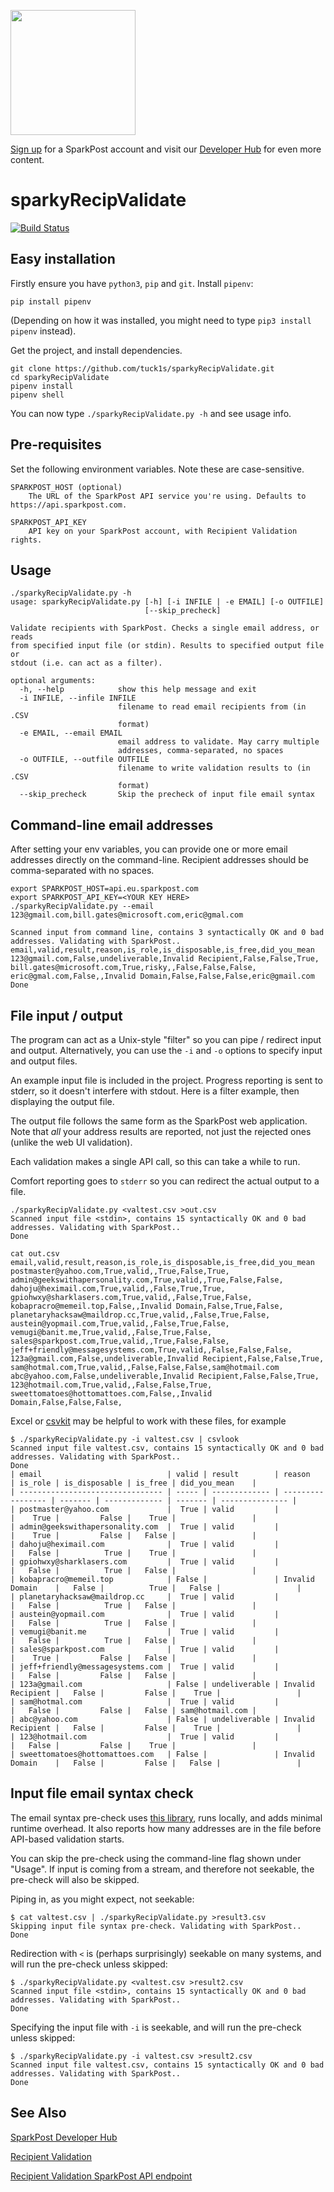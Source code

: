 <a href="https://www.sparkpost.com"><img src="https://www.sparkpost.com/sites/default/files/attachments/SparkPost_Logo_2-Color_Gray-Orange_RGB.svg" width="200px"/></a>

[Sign up](https://app.sparkpost.com/join?plan=free-0817?src=Social%20Media&sfdcid=70160000000pqBb&pc=GitHubSignUp&utm_source=github&utm_medium=social-media&utm_campaign=github&utm_content=sign-up) for a SparkPost account and visit our [Developer Hub](https://developers.sparkpost.com) for even more content.

# sparkyRecipValidate
[![Build Status](https://travis-ci.org/tuck1s/sparkyRecipValidate.svg?branch=master)](https://travis-ci.org/tuck1s/sparkyRecipValidate)


## Easy installation

Firstly ensure you have `python3`, `pip` and `git`. Install `pipenv`:

`pip install pipenv`

(Depending on how it was installed, you might need to type `pip3 install pipenv` instead).

Get the project, and install dependencies.

```
git clone https://github.com/tuck1s/sparkyRecipValidate.git
cd sparkyRecipValidate
pipenv install
pipenv shell
```

You can now type `./sparkyRecipValidate.py -h` and see usage info.

## Pre-requisites

Set the following environment variables. Note these are case-sensitive.

```
SPARKPOST_HOST (optional)
    The URL of the SparkPost API service you're using. Defaults to https://api.sparkpost.com.

SPARKPOST_API_KEY
    API key on your SparkPost account, with Recipient Validation rights.
```

## Usage

```
./sparkyRecipValidate.py -h
usage: sparkyRecipValidate.py [-h] [-i INFILE | -e EMAIL] [-o OUTFILE]
                              [--skip_precheck]

Validate recipients with SparkPost. Checks a single email address, or reads
from specified input file (or stdin). Results to specified output file or
stdout (i.e. can act as a filter).

optional arguments:
  -h, --help            show this help message and exit
  -i INFILE, --infile INFILE
                        filename to read email recipients from (in .CSV
                        format)
  -e EMAIL, --email EMAIL
                        email address to validate. May carry multiple
                        addresses, comma-separated, no spaces
  -o OUTFILE, --outfile OUTFILE
                        filename to write validation results to (in .CSV
                        format)
  --skip_precheck       Skip the precheck of input file email syntax
```

## Command-line email addresses

After setting your env variables, you can provide one or more email addresses directly on the command-line.
Recipient addresses should be comma-separated with no spaces.

```
export SPARKPOST_HOST=api.eu.sparkpost.com
export SPARKPOST_API_KEY=<YOUR KEY HERE>
./sparkyRecipValidate.py --email 123@gmail.com,bill.gates@microsoft.com,eric@gmal.com
```
```
Scanned input from command line, contains 3 syntactically OK and 0 bad addresses. Validating with SparkPost..
email,valid,result,reason,is_role,is_disposable,is_free,did_you_mean
123@gmail.com,False,undeliverable,Invalid Recipient,False,False,True,
bill.gates@microsoft.com,True,risky,,False,False,False,
eric@gmal.com,False,,Invalid Domain,False,False,False,eric@gmail.com
Done
```

## File input / output

The program can act as a Unix-style "filter" so you can pipe / redirect input and output.
Alternatively, you can use the `-i` and `-o` options to specify input and output files.

An example input file is included in the project. Progress reporting is sent to stderr, so it doesn't
interfere with stdout. Here is a filter example, then displaying the output file.

The output file follows the same form as the SparkPost web application. Note that
*all* your address results are reported, not just the rejected ones (unlike the web UI validation).

Each validation makes a single API call, so this can take a while to run.

Comfort reporting goes to `stderr` so you can redirect the actual output to a file.

```
./sparkyRecipValidate.py <valtest.csv >out.csv
Scanned input file <stdin>, contains 15 syntactically OK and 0 bad addresses. Validating with SparkPost..
Done
```

```
cat out.csv
email,valid,result,reason,is_role,is_disposable,is_free,did_you_mean
postmaster@yahoo.com,True,valid,,True,False,True,
admin@geekswithapersonality.com,True,valid,,True,False,False,
dahoju@heximail.com,True,valid,,False,True,True,
gpiohwxy@sharklasers.com,True,valid,,False,True,False,
kobapracro@memeil.top,False,,Invalid Domain,False,True,False,
planetaryhacksaw@maildrop.cc,True,valid,,False,True,False,
austein@yopmail.com,True,valid,,False,True,False,
vemugi@banit.me,True,valid,,False,True,False,
sales@sparkpost.com,True,valid,,True,False,False,
jeff+friendly@messagesystems.com,True,valid,,False,False,False,
123a@gmail.com,False,undeliverable,Invalid Recipient,False,False,True,
sam@hotmal.com,True,valid,,False,False,False,sam@hotmail.com
abc@yahoo.com,False,undeliverable,Invalid Recipient,False,False,True,
123@hotmail.com,True,valid,,False,False,True,
sweettomatoes@hottomattoes.com,False,,Invalid Domain,False,False,False,
```

Excel or [csvkit](https://csvkit.readthedocs.io) may be helpful to work with these files, for example

```
$ ./sparkyRecipValidate.py -i valtest.csv | csvlook
Scanned input file valtest.csv, contains 15 syntactically OK and 0 bad addresses. Validating with SparkPost..
Done
| email                            | valid | result        | reason            | is_role | is_disposable | is_free | did_you_mean    |
| -------------------------------- | ----- | ------------- | ----------------- | ------- | ------------- | ------- | --------------- |
| postmaster@yahoo.com             |  True | valid         |                   |    True |         False |    True |                 |
| admin@geekswithapersonality.com  |  True | valid         |                   |    True |         False |   False |                 |
| dahoju@heximail.com              |  True | valid         |                   |   False |          True |    True |                 |
| gpiohwxy@sharklasers.com         |  True | valid         |                   |   False |          True |   False |                 |
| kobapracro@memeil.top            | False |               | Invalid Domain    |   False |          True |   False |                 |
| planetaryhacksaw@maildrop.cc     |  True | valid         |                   |   False |          True |   False |                 |
| austein@yopmail.com              |  True | valid         |                   |   False |          True |   False |                 |
| vemugi@banit.me                  |  True | valid         |                   |   False |          True |   False |                 |
| sales@sparkpost.com              |  True | valid         |                   |    True |         False |   False |                 |
| jeff+friendly@messagesystems.com |  True | valid         |                   |   False |         False |   False |                 |
| 123a@gmail.com                   | False | undeliverable | Invalid Recipient |   False |         False |    True |                 |
| sam@hotmal.com                   |  True | valid         |                   |   False |         False |   False | sam@hotmail.com |
| abc@yahoo.com                    | False | undeliverable | Invalid Recipient |   False |         False |    True |                 |
| 123@hotmail.com                  |  True | valid         |                   |   False |         False |    True |                 |
| sweettomatoes@hottomattoes.com   | False |               | Invalid Domain    |   False |         False |   False |                 |
```

## Input file email syntax check

The email syntax pre-check uses [this library](https://pypi.org/project/email_validator/), runs locally, and adds minimal runtime overhead.
It also reports how many addresses are in the file before API-based validation starts.

You can skip the pre-check using the command-line flag shown under "Usage". 
If input is coming from a stream, and therefore not seekable, the pre-check will also be skipped.

Piping in, as you might expect, not seekable:
```
$ cat valtest.csv | ./sparkyRecipValidate.py >result3.csv
Skipping input file syntax pre-check. Validating with SparkPost..
Done
```

Redirection with `<` is (perhaps surprisingly) seekable on many systems, and will run the pre-check unless skipped:
```
$ ./sparkyRecipValidate.py <valtest.csv >result2.csv
Scanned input file <stdin>, contains 15 syntactically OK and 0 bad addresses. Validating with SparkPost..
Done
```

Specifying the input file with `-i` is seekable, and will run the pre-check unless skipped:
```
$ ./sparkyRecipValidate.py -i valtest.csv >result2.csv
Scanned input file valtest.csv, contains 15 syntactically OK and 0 bad addresses. Validating with SparkPost..
Done
```

## See Also
[SparkPost Developer Hub](https://developers.sparkpost.com/)

[Recipient Validation](https://www.sparkpost.com/docs/tech-resources/recipient-validation-sparkpost/)

[Recipient Validation SparkPost API endpoint](https://developers.sparkpost.com/api/recipient-validation/)

